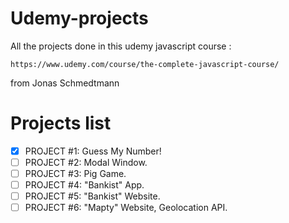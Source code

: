 # Udemy-projects

All the projects done in this udemy javascript course :

`https://www.udemy.com/course/the-complete-javascript-course/`

from Jonas Schmedtmann

# Projects list
- [x] PROJECT #1: Guess My Number!
- [ ] PROJECT #2: Modal Window.
- [ ] PROJECT #3: Pig Game.
- [ ] PROJECT #4: "Bankist" App.
- [ ] PROJECT #5: "Bankist" Website.
- [ ] PROJECT #6: "Mapty" Website, Geolocation API.
